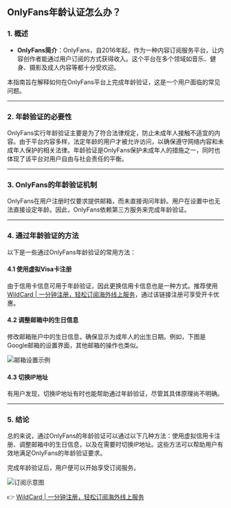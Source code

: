 

## OnlyFans年龄认证怎么办？

### 1. 概述

- **OnlyFans简介**：OnlyFans，自2016年起，作为一种内容订阅服务平台，让内容创作者能通过用户订阅的方式获得收入。这个平台在多个领域如音乐、健身、摄影及成人内容等都十分受欢迎。

本指南旨在解释如何在OnlyFans平台上完成年龄验证，这是一个用户面临的常见问题。

---

### 2. 年龄验证的必要性

OnlyFans实行年龄验证主要是为了符合法律规定，防止未成年人接触不适宜的内容。由于平台内容多样，法定年龄的用户才被允许访问，以确保遵守网络内容和未成年人保护的相关法律。年龄验证是OnlyFans保护未成年人的措施之一，同时也体现了该平台对用户自由与社会责任的平衡。

---

### 3. OnlyFans的年龄验证机制

OnlyFans在用户注册时仅要求提供邮箱，而未直接询问年龄。用户在设置中也无法直接设定年龄。因此，OnlyFans依赖第三方服务来完成年龄验证。

---

### 4. 通过年龄验证的方法

以下是一些通过OnlyFans年龄验证的常用方法：

#### 4.1 使用虚拟Visa卡注册

由于信用卡信息可用于年龄验证，因此更换信用卡信息也是一种方式。推荐使用 [WildCard | 一分钟注册，轻松订阅海外线上服务](https://bit.ly/bewildcard)，通过该链接注册可享受开卡优惠。

#### 4.2 调整邮箱中的生日信息

修改邮箱账户中的生日信息，确保显示为成年人的出生日期。例如，下图是Google邮箱的设置界面，其他邮箱的操作也类似。

![邮箱设置示例](https://anyubenyu.oss-cn-shanghai.aliyuncs.com/img202502242236036.png)

#### 4.3 切换IP地址

有用户发现，切换IP地址有时也能帮助通过年龄验证，尽管其具体原理尚不明确。

---

### 5. 结论

总的来说，通过OnlyFans的年龄验证可以通过以下几种方法：使用虚拟信用卡注册、调整邮箱中的生日信息，以及在需要时切换IP地址。这些方法可以帮助用户有效地满足OnlyFans的年龄验证要求。

完成年龄验证后，用户便可以开始享受订阅服务。

![订阅示意图](https://anyubenyu.oss-cn-shanghai.aliyuncs.com/img202502242236058.png)

👉 [WildCard | 一分钟注册，轻松订阅海外线上服务](https://bit.ly/bewildcard)